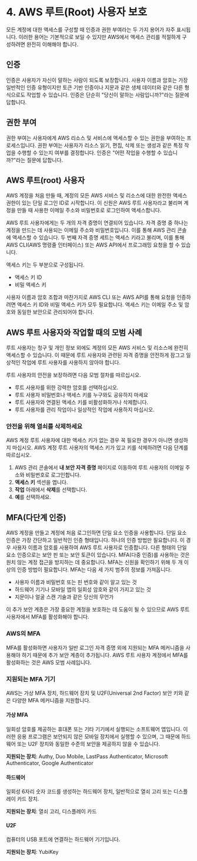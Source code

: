 # 4. AWS 루트(Root) 사용자 보호
모든 계정에 대한 액세스를 구성할 때 인증과 권한 부여라는 두 가지 용어가 자주 표시됩니다. 이러한 용어는 기본적으로 보일 수 있지만 AWS에서 액세스 관리를 적절하게 구성하려면 완전히 이해해야 합니다.

## 인증
인증은 사용자가 자신이 말하는 사람이 되도록 보장합니다. 사용자 이름과 암호는 가장 일반적인 인증 유형이지만 토큰 기반 인증이나 지문과 같은 생체 데이터와 같은 다른 형식으로도 작업할 수 있습니다. 인증은 단순히 "당신이 말하는 사람입니까?"라는 질문에 답합니다.

## 권한 부여
권한 부여는 사용자에게 AWS 리소스 및 서비스에 액세스할 수 있는 권한을 부여하는 프로세스입니다. 권한 부여는 사용자가 리소스 읽기, 편집, 삭제 또는 생성과 같은 특정 작업을 수행할 수 있는지 여부를 결정합니다. 인증은 "어떤 작업을 수행할 수 있습니까?"라는 질문에 답합니다.

## AWS 루트(root) 사용자
AWS 계정을 처음 만들 때, 계정의 모든 AWS 서비스 및 리소스에 대한 완전한 액세스 권한이 있는 단일 로그인 ID로 시작합니다. 이 신원은 AWS 루트 사용자라고 불리며 계정을 만들 때 사용한 이메일 주소와 비밀번호로 로그인하여 액세스합니다.

AWS 루트 사용자에게는 두 개의 자격 증명이 연결되어 있습니다. 자격 증명 중 하나는 계정을 만드는 데 사용되는 이메일 주소와 비밀번호입니다. 이를 통해 AWS 관리 콘솔에 액세스할 수 있습니다. 두 번째 자격 증명 세트는 액세스 키라고 불리며, 이를 통해 AWS CLI(AWS 명령줄 인터페이스) 또는 AWS API에서 프로그래밍 요청을 할 수 있습니다.

액세스 키는 두 부분으로 구성됩니다.

- 액세스 키 ID
- 비밀 액세스 키

사용자 이름과 암호 조합과 마찬가지로 AWS CLI 또는 AWS API를 통해 요청을 인증하려면 액세스 키 ID와 비밀 액세스 키가 모두 필요합니다. 액세스 키는 이메일 주소 및 암호와 동일한 보안으로 관리되어야 합니다.

## AWS 루트 사용자와 작업할 때의 모범 사례

루트 사용자는 청구 및 개인 정보 외에도 계정의 모든 AWS 서비스 및 리소스에 완전히 액세스할 수 있습니다. 이 때문에 루트 사용자와 관련된 자격 증명을 안전하게 잠그고 일상적인 작업에 루트 사용자를 사용하지 않아야 합니다.

루트 사용자의 안전을 보장하려면 다음 모범 절차를 따르십시오.

- 루트 사용자를 위한 강력한 암호를 선택하십시오.
- 루트 사용자 비밀번호나 액세스 키를 누구와도 공유하지 마세요
- 루트 사용자와 연결된 액세스 키를 비활성화하거나 삭제합니다.
- 루트 사용자를 관리 작업이나 일상적인 작업에 사용하지 마십시오.

### 안전을 위해 열쇠를 삭제하세요

AWS 계정 루트 사용자에 대한 액세스 키가 없는 경우 꼭 필요한 경우가 아니면 생성하지 마십시오. AWS 계정 루트 사용자의 액세스 키가 있고 키를 삭제하려면 다음 단계를 따르십시오.
1. AWS 관리 콘솔에서 **내 보안 자격 증명** 페이지로 이동하여 루트 사용자의 이메일 주소와 비밀번호로 로그인합니다.
2. **액세스 키** 섹션을 엽니다.
3. **작업** 아래에서 **삭제**를 선택합니다.
4. **예**를 선택하세요.


## MFA(다단계 인증)
AWS 계정을 만들고 계정에 처음 로그인하면 단일 요소 인증을 사용합니다. 단일 요소 인증은 가장 간단하고 일반적인 인증 형태입니다. 하나의 인증 방법만 필요합니다. 이 경우 사용자 이름과 암호를 사용하여 AWS 루트 사용자로 인증합니다. 다른 형태의 단일 요소 인증으로는 보안 핀 또는 보안 토큰이 있습니다. MFA(다중 인증)를 사용하는 것은 원치 않는 계정 접근을 방지하는 데 중요합니다.
MFA는 신원을 확인하기 위해 두 개 이상의 인증 방법이 필요합니다. MFA는 다음 세 가지 범주의 정보를 가져옵니다.

* 사용자 이름과 비밀번호 또는 핀 번호와 같이 알고 있는 것
* 하드웨어 기기나 모바일 앱의 일회성 암호와 같이 가지고 있는 것
* 지문이나 얼굴 스캔 기술과 같은 당신의 무언가

이 추가 보안 계층은 가장 중요한 계정을 보호하는 데 도움이 될 수 있으므로 AWS 루트 사용자에서 MFA를 활성화해야 합니다.

### AWS의 MFA

MFA를 활성화하면 사용자가 일반 로그인 자격 증명 외에 지원되는 MFA 메커니즘을 사용해야 하기 때문에 추가 보안 계층이 추가됩니다. AWS 루트 사용자 계정에서 MFA를 활성화하는 것은 AWS 모범 사례입니다.

### 지원되는 MFA 기기

AWS는 가상 MFA 장치, 하드웨어 장치 및 U2F(Universal 2nd Factor) 보안 키와 같은 다양한 MFA 메커니즘을 지원합니다.

#### 가상 MFA

일회성 암호를 제공하는 휴대폰 또는 기타 기기에서 실행되는 소프트웨어 앱입니다. 이러한 응용 프로그램은 보안되지 않은 모바일 장치에서 실행할 수 있으며, 그 때문에 하드웨어 또는 U2F 장치와 동일한 수준의 보안을 제공하지 않을 수 있습니다.

**지원되는 장치**: Authy, Duo Mobile, LastPass Authenticator, Microsoft Authenticator, Google Authenticator

#### 하드웨어

일회성 6자리 숫자 코드를 생성하는 하드웨어 장치, 일반적으로 열쇠 고리 또는 디스플레이 카드 장치.

**지원되는 장치**: 열쇠 고리, 디스플레이 카드

#### U2F

컴퓨터의 USB 포트에 연결하는 하드웨어 기기입니다.

**지원되는 장치**: YubiKey
